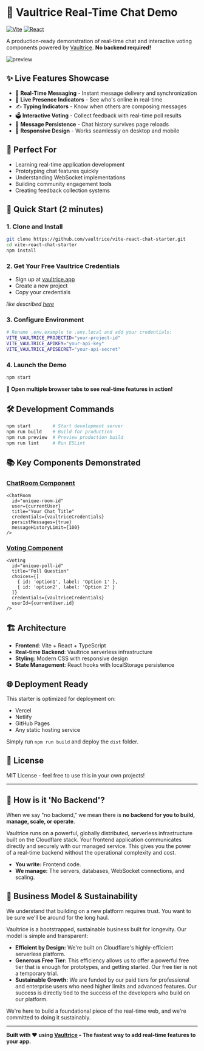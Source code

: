 # **🚀 Vaultrice Real-Time Chat Demo**

[![Vite](https://img.shields.io/badge/Vite-5.0+-646CFF?logo=vite&logoColor=white)](https://vitejs.dev/)
[![React](https://img.shields.io/badge/React-19+-61DAFB?logo=react&logoColor=white)](https://react.dev/)

A production-ready demonstration of real-time chat and interactive voting components powered by [Vaultrice](https://www.vaultrice.com/blog/how-to-react-chat-starter). **No backend required!**

![preview](https://raw.githubusercontent.com/vaultrice/vaultrice-chat-starter/main/public/chat-starter.gif)

## ✨ **Live Features Showcase**

- 💬 **Real-Time Messaging** - Instant message delivery and synchronization
- 👥 **Live Presence Indicators** - See who's online in real-time
- ✍️ **Typing Indicators** - Know when others are composing messages
- 🗳️ **Interactive Voting** - Collect feedback with real-time poll results
- 💾 **Message Persistence** - Chat history survives page reloads
- 🎨 **Responsive Design** - Works seamlessly on desktop and mobile

## 🎯 **Perfect For**

- Learning real-time application development
- Prototyping chat features quickly
- Understanding WebSocket implementations
- Building community engagement tools
- Creating feedback collection systems

## 🚀 **Quick Start (2 minutes)**

### 1. Clone and Install
```bash
git clone https://github.com/vaultrice/vite-react-chat-starter.git
cd vite-react-chat-starter
npm install
```

### 2. Get Your Free Vaultrice Credentials
- Sign up at [vaultrice.app](https://www.vaultrice.app/register)
- Create a new project
- Copy your credentials

*like described [here](https://www.vaultrice.com/docs/quickstart)*

### 3. Configure Environment
```bash
# Rename .env.example to .env.local and add your credentials:
VITE_VAULTRICE_PROJECTID="your-project-id"
VITE_VAULTRICE_APIKEY="your-api-key"
VITE_VAULTRICE_APISECRET="your-api-secret"
```

### 4. Launch the Demo
```bash
npm start
```

**🎉 Open multiple browser tabs to see real-time features in action!**

## 🛠️ **Development Commands**

```bash
npm start        # Start development server
npm run build    # Build for production
npm run preview  # Preview production build
npm run lint     # Run ESLint
```

## 📚 **Key Components Demonstrated**

### [ChatRoom Component](https://github.com/vaultrice/react-components?tab=readme-ov-file#real-time-chat-room)
```tsx
<ChatRoom
  id="unique-room-id"
  user={currentUser}
  title="Your Chat Title"
  credentials={vaultriceCredentials}
  persistMessages={true}
  messageHistoryLimit={100}
/>
```

### [Voting Component](https://github.com/vaultrice/react-components?tab=readme-ov-file#basic-voting)
```tsx
<Voting
  id="unique-poll-id"
  title="Poll Question"
  choices={[
    { id: 'option1', label: 'Option 1' },
    { id: 'option2', label: 'Option 2' }
  ]}
  credentials={vaultriceCredentials}
  userId={currentUser.id}
/>
```

## 🏗️ **Architecture**

- **Frontend**: Vite + React + TypeScript
- **Real-time Backend**: Vaultrice serverless infrastructure
- **Styling**: Modern CSS with responsive design
- **State Management**: React hooks with localStorage persistence

## 🌐 **Deployment Ready**

This starter is optimized for deployment on:
- Vercel
- Netlify
- GitHub Pages
- Any static hosting service

Simply run `npm run build` and deploy the `dist` folder.

## 📄 **License**

MIT License - feel free to use this in your own projects!

---

## 🤔 How is it 'No Backend'?

When we say "no backend," we mean there is **no backend for you to build, manage, scale, or operate**.

Vaultrice runs on a powerful, globally distributed, serverless infrastructure built on the Cloudflare stack. Your frontend application communicates directly and securely with our managed service. This gives you the power of a real-time backend without the operational complexity and cost.

  * **You write:** Frontend code.
  * **We manage:** The servers, databases, WebSocket connections, and scaling.

## 🌱 Business Model & Sustainability

We understand that building on a new platform requires trust. You want to be sure we'll be around for the long haul.

Vaultrice is a bootstrapped, sustainable business built for longevity. Our model is simple and transparent:

  * **Efficient by Design:** We're built on Cloudflare's highly-efficient serverless platform.
  * **Generous Free Tier:** This efficiency allows us to offer a powerful free tier that is enough for prototypes, and getting started. Our free tier is not a temporary trial.
  * **Sustainable Growth:** We are funded by our paid tiers for professional and enterprise users who need higher limits and advanced features. Our success is directly tied to the success of the developers who build on our platform.

We're here to build a foundational piece of the real-time web, and we're committed to doing it sustainably.

---

**Built with ❤️ using [Vaultrice](https://www.vaultrice.com) - The fastest way to add real-time features to your app.**
